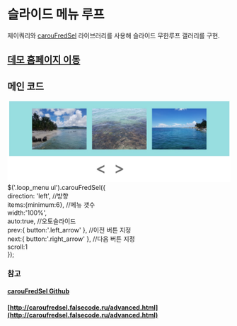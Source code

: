 # 슬라이드 메뉴 루프
제이쿼리와
[carouFredSel](https://github.com/DivaVocals/carouFredSel) 라이브러리를 사용해 슬라이드 무한루프 갤러리를 구현.

## [데모 홈페이지 이동](https://ghkddyto.github.io/Loop_menu/index.html)


## 메인 코드
![예시](example.jpg)
$('.loop_menu ul').carouFredSel({  
            direction: 'left', //방향  
            items:{minimum:6}, //메뉴 갯수  
            width:'100%',  
            auto:true, //오토슬라이드  
            prev:{ button:'.left_arrow' }, //이전 버튼 지정  
            next:{ button:'.right_arrow' }, //다음 버튼 지정  
            scroll:1  
        });



### 참고
#### [carouFredSel Github](https://github.com/DivaVocals/carouFredSel)
#### [http://caroufredsel.falsecode.ru/advanced.html](http://caroufredsel.falsecode.ru/advanced.html)
